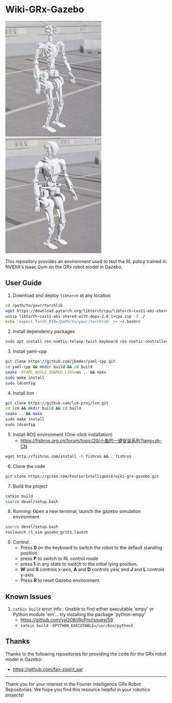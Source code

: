 # Wiki-GRx-Gazebo

<img src="./pictures/gr1t1_webots.png" width="300" height="360" />
<img src="./pictures/gr1t2_webots.png" width="300" height="360" />

This repository provides an environment used to test the RL policy trained in NVIDIA's Isaac Gym on the GRx robot model in Gazebo.

## User Guide

1. Download and deploy `libtorch` at any location

```bash
cd /path/to/your/torchlib
wget https://download.pytorch.org/libtorch/cpu/libtorch-cxx11-abi-shared-with-deps-2.0.1%2Bcpu.zip
unzip libtorch-cxx11-abi-shared-with-deps-2.0.1+cpu.zip -d ./
echo 'export Torch_DIR=/path/to/your/torchlib' >> ~/.bashrc
```

2. Install dependency packages

```bash
sudo apt install ros-noetic-teleop-twist-keyboard ros-noetic-controller-interface  ros-noetic-gazebo-ros-control ros-noetic-joint-state-controller ros-noetic-effort-controllers ros-noetic-joint-trajectory-controller
```

3. Install yaml-cpp

```bash
git clone https://github.com/jbeder/yaml-cpp.git
cd yaml-cpp && mkdir build && cd build
cmake -DYAML_BUILD_SHARED_LIBS=on .. && make
sudo make install
sudo ldconfig
```

4. Install lcm

```bash
git clone https://github.com/lcm-proj/lcm.git 
cd lcm && mkdir build && cd build
cmake .. && make
sudo make install
sudo ldconfig
```

5. Install ROS environment (One-click installation)
    - https://fishros.org.cn/forum/topic/20/小鱼的一键安装系列?lang=zh-CN

```bash
wget http://fishros.com/install -O fishros && . fishros
```

6. Clone the code

```bash
git clone https://gitee.com/FourierIntelligence/wiki-grx-gazebo.git
```

7. Build the project

```bash
catkin build
source devel/setup.bash
```

8. Running: Open a new terminal, launch the gazebo simulation environment

```bash
source devel/setup.bash
roslaunch rl_sim gazebo_gr1t1.launch
```

9. Control:
    - Press **0** on the keyboard to switch the robot to the default standing position
    - press **P** to switch to RL control mode
    - press **1** in any state to switch to the initial lying position.
    - **W** and **S** controls x-axis, **A** and **D** controls yaw, and **J** and **L** controls y-axis.
    - Press **R** to reset Gazebo environment.

## Known Issues

1. `catkin build` error info : Unable to find either executable 'empy' or Python module 'em'... try installing the package 'python-empy'
    - https://github.com/ysl208/iRoPro/issues/59
    - `catkin build -DPYTHON_EXECUTABLE=/usr/bin/python3`

## Thanks

Thanks to the following repositories for providing the code for the GRx robot model in Gazebo:

- https://github.com/fan-ziqi/rl_sar

---

Thank you for your interest in the Fourier Intelligence GRx Robot Repositories.
We hope you find this resource helpful in your robotics projects!
